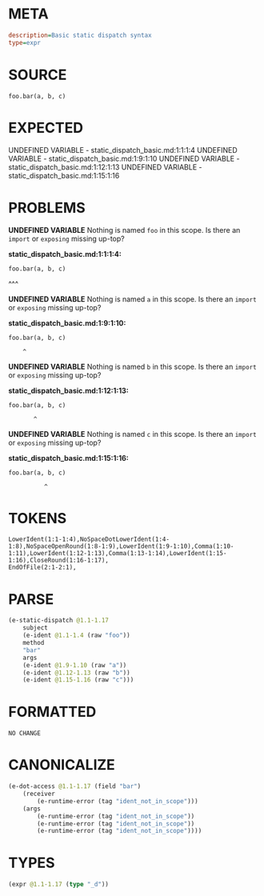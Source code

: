 # META
~~~ini
description=Basic static dispatch syntax
type=expr
~~~
# SOURCE
~~~roc
foo.bar(a, b, c)
~~~
# EXPECTED
UNDEFINED VARIABLE - static_dispatch_basic.md:1:1:1:4
UNDEFINED VARIABLE - static_dispatch_basic.md:1:9:1:10
UNDEFINED VARIABLE - static_dispatch_basic.md:1:12:1:13
UNDEFINED VARIABLE - static_dispatch_basic.md:1:15:1:16
# PROBLEMS
**UNDEFINED VARIABLE**
Nothing is named `foo` in this scope.
Is there an `import` or `exposing` missing up-top?

**static_dispatch_basic.md:1:1:1:4:**
```roc
foo.bar(a, b, c)
```
^^^


**UNDEFINED VARIABLE**
Nothing is named `a` in this scope.
Is there an `import` or `exposing` missing up-top?

**static_dispatch_basic.md:1:9:1:10:**
```roc
foo.bar(a, b, c)
```
        ^


**UNDEFINED VARIABLE**
Nothing is named `b` in this scope.
Is there an `import` or `exposing` missing up-top?

**static_dispatch_basic.md:1:12:1:13:**
```roc
foo.bar(a, b, c)
```
           ^


**UNDEFINED VARIABLE**
Nothing is named `c` in this scope.
Is there an `import` or `exposing` missing up-top?

**static_dispatch_basic.md:1:15:1:16:**
```roc
foo.bar(a, b, c)
```
              ^


# TOKENS
~~~zig
LowerIdent(1:1-1:4),NoSpaceDotLowerIdent(1:4-1:8),NoSpaceOpenRound(1:8-1:9),LowerIdent(1:9-1:10),Comma(1:10-1:11),LowerIdent(1:12-1:13),Comma(1:13-1:14),LowerIdent(1:15-1:16),CloseRound(1:16-1:17),
EndOfFile(2:1-2:1),
~~~
# PARSE
~~~clojure
(e-static-dispatch @1.1-1.17
	subject
	(e-ident @1.1-1.4 (raw "foo"))
	method
	"bar"
	args
	(e-ident @1.9-1.10 (raw "a"))
	(e-ident @1.12-1.13 (raw "b"))
	(e-ident @1.15-1.16 (raw "c")))
~~~
# FORMATTED
~~~roc
NO CHANGE
~~~
# CANONICALIZE
~~~clojure
(e-dot-access @1.1-1.17 (field "bar")
	(receiver
		(e-runtime-error (tag "ident_not_in_scope")))
	(args
		(e-runtime-error (tag "ident_not_in_scope"))
		(e-runtime-error (tag "ident_not_in_scope"))
		(e-runtime-error (tag "ident_not_in_scope"))))
~~~
# TYPES
~~~clojure
(expr @1.1-1.17 (type "_d"))
~~~

